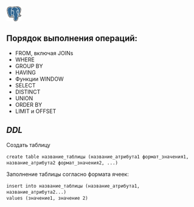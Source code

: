 <div>
  <img src="https://github.com/devicons/devicon/blob/master/icons/postgresql/postgresql-original.svg" width="40px"/>
 </div>                                                                                                                             
                                                   
## Порядок выполнения операций:

- FROM, включая JOINs
- WHERE
- GROUP BY
- HAVING
- Функции WINDOW
- SELECT
- DISTINCT
- UNION
- ORDER BY
- LIMIT и OFFSET
                                                                          
## _DDL_
Создать таблицу
```
create table название_таблицы (название_атрибута1 формат_значения1, название_атрибута2 формат_значения2, ...)
```
Заполнение таблицы согласно формата ячеек:
```
insert into название_таблицы (название_атрибута1, название_атрибута2...)
values (значение1, значение 2)
```
